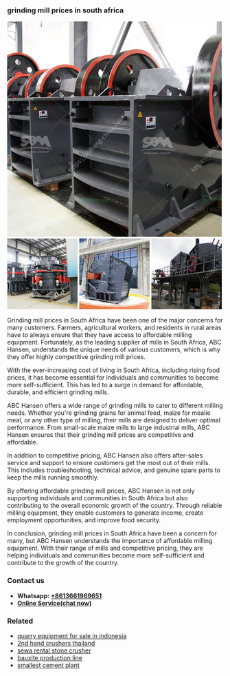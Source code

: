 <h3>grinding mill prices in south africa</h3><img src='1704951795.jpg' alt=''><p>Grinding mill prices in South Africa have been one of the major concerns for many customers. Farmers, agricultural workers, and residents in rural areas have to always ensure that they have access to affordable milling equipment. Fortunately, as the leading supplier of mills in South Africa, ABC Hansen, understands the unique needs of various customers, which is why they offer highly competitive grinding mill prices.</p><p>With the ever-increasing cost of living in South Africa, including rising food prices, it has become essential for individuals and communities to become more self-sufficient. This has led to a surge in demand for affordable, durable, and efficient grinding mills.</p><p>ABC Hansen offers a wide range of grinding mills to cater to different milling needs. Whether you're grinding grains for animal feed, maize for mealie meal, or any other type of milling, their mills are designed to deliver optimal performance. From small-scale maize mills to large industrial mills, ABC Hansen ensures that their grinding mill prices are competitive and affordable.</p><p>In addition to competitive pricing, ABC Hansen also offers after-sales service and support to ensure customers get the most out of their mills. This includes troubleshooting, technical advice, and genuine spare parts to keep the mills running smoothly.</p><p>By offering affordable grinding mill prices, ABC Hansen is not only supporting individuals and communities in South Africa but also contributing to the overall economic growth of the country. Through reliable milling equipment, they enable customers to generate income, create employment opportunities, and improve food security.</p><p>In conclusion, grinding mill prices in South Africa have been a concern for many, but ABC Hansen understands the importance of affordable milling equipment. With their range of mills and competitive pricing, they are helping individuals and communities become more self-sufficient and contribute to the growth of the country.</p><h3>Contact us</h3><ul><li><strong>Whatsapp:&nbsp;<a href="https://wa.me/8613661969651">+8613661969651</a></strong></li><li><a href="https://swt.shibang-china.com/?git&amp;zhl&amp;grinding mill prices in south africa"><strong>Online Service(chat now)</strong></a></li></ul><h3>Related</h3><ul><li><a href='quarry equipment for sale in indonesia.md'>quarry equipment for sale in indonesia</a></li><li><a href='2nd hand crushers thailand.md'>2nd hand crushers thailand</a></li><li><a href='sewa rental stone crusher.md'>sewa rental stone crusher</a></li><li><a href='bauxite production line.md'>bauxite production line</a></li><li><a href='smallest cement plant.md'>smallest cement plant</a></li></ul>